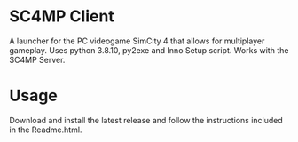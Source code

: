 # SC4MP Client
A launcher for the PC videogame SimCity 4 that allows for multiplayer gameplay. Uses python 3.8.10, py2exe and Inno Setup script. Works with the SC4MP Server.

# Usage
Download and install the latest release and follow the instructions included in the Readme.html.
